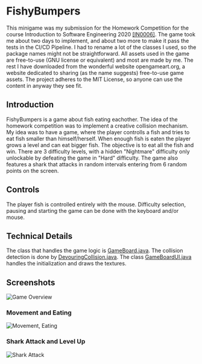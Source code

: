 # FishyBumpers
This minigame was my submission for the Homework Competition for the course Introduction to Software Engineering 2020 [[IN0006]](https://ase.in.tum.de/lehrstuhl_1/teaching/summer-2020/123-teaching/st19/1111-introduction-to-software-engineering-eist-summer-2020). The game took me about two days to implement, and about two more to make it pass the tests in the CI/CD Pipeline. I had to rename a lot of the classes I used, so the package names might not be straightforward. All assets used in the game are free-to-use (GNU license or equivalent) and most are made by me. The rest I have downloaded from the wonderful website opengameart.org, a website dedicated to sharing (as the name suggests) free-to-use game assets. The project adheres to the MIT License, so anyone can use the content in anyway they see fit.
## Introduction
FishyBumpers is a game about fish eating eachother. The idea of the homework competition was to implement a creative collision mechanism. My idea was to have a game, where the player controlls a fish and tries to eat fish smaller than himself/herself. When enough fish is eaten the player grows a level and can eat bigger fish. The objective is to eat all the fish and win. There are 3 difficulty levels, with a hidden "Nightmare" difficulty only unlockable by defeating the game in "Hard" difficulty. The game also features a shark that attacks in random intervals entering from 6 random points on the screen.
## Controls
The player fish is controlled entirely with the mouse. Difficulty selection, pausing and starting the game can be done with the keyboard and/or mouse.
## Technical Details
The class that handles the game logic is [GameBoard.java](https://github.com/atakeskinn/FishyBumpers/blob/master/src/de/tum/in/ase/eist/GameBoard.java). The collision detection is done by [DevouringCollision.java](https://github.com/atakeskinn/FishyBumpers/blob/master/src/de/tum/in/ase/eist/collision/DevouringCollision.java). The class [GameBoardUI.java](https://github.com/atakeskinn/FishyBumpers/blob/master/src/de/tum/in/ase/eist/gameview/GameBoardUI.java) handles the initialization and draws the textures.
## Screenshots
![Game Overview](https://i.imgur.com/c38Czg0.png)
### Movement and Eating
![Movement, Eating](https://github.com/atakeskinn/FishyBumpers/blob/master/demo/movement.gif)
### Shark Attack and Level Up
![Shark Attack](https://github.com/atakeskinn/FishyBumpers/blob/master/demo/shark.gif)
